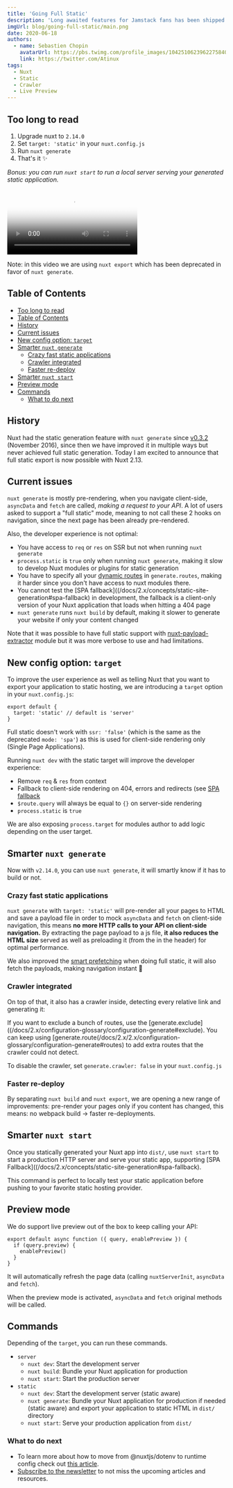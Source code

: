 ```yaml
---
title: 'Going Full Static'
description: 'Long awaited features for Jamstack fans has been shipped in v2.13: full static export, improved smart prefetching, integrated crawler, faster re-deploy, built-in web server and new target option for config :zap:️'
imgUrl: blog/going-full-static/main.png
date: 2020-06-18
authors:
  - name: Sebastien Chopin
    avatarUrl: https://pbs.twimg.com/profile_images/1042510623962275840/1Iw_Mvud_400x400.jpg
    link: https://twitter.com/Atinux
tags:
  - Nuxt
  - Static
  - Crawler
  - Live Preview
---
```


## Too long to read

1. Upgrade nuxt to `2.14.0`
2. Set `target: 'static'` in your `nuxt.config.js`
3. Run `nuxt generate`
4. That's it ✨

_Bonus: you can run `nuxt start` to run a local server serving your generated static application._

<video poster="https://res.cloudinary.com/nuxt/video/upload/v1588095794/nuxt-full-static_rnnbvm.jpg" loop playsinline controls>
  <source src="https://res.cloudinary.com/nuxt/video/upload/v1588095794/nuxt-full-static_rnnbvm.webm" type="video/webm" />
  <source src="https://res.cloudinary.com/nuxt/video/upload/v1592503417/nuxt-full-static_rnnbvm.mp4" type="video/mp4" />
  <source src="https://res.cloudinary.com/nuxt/video/upload/v1588095794/nuxt-full-static_rnnbvm.ogv" type="video/ogg" />
</video>

<p>

Note: in this video we are using `nuxt export` which has been deprecated in favor of `nuxt generate`.

</p>

## Table of Contents

- [Too long to read](#too-long-to-read)
- [Table of Contents](#table-of-contents)
- [History](#history)
- [Current issues](#current-issues)
- [New config option: `target`](#new-config-option-target)
- [Smarter `nuxt generate`](#smarter-nuxt-generate)
  - [Crazy fast static applications](#crazy-fast-static-applications)
  - [Crawler integrated](#crawler-integrated)
  - [Faster re-deploy](#faster-re-deploy)
- [Smarter `nuxt start`](#smarter-nuxt-start)
- [Preview mode](#preview-mode)
- [Commands](#commands)
  - [What to do next](#what-to-do-next)

## History

Nuxt had the static generation feature with `nuxt generate` since [v0.3.2](https://github.com/nuxt/nuxt.js/releases/tag/v0.3.2) (November 2016), since then we have improved it in multiple ways but never achieved full static generation. Today I am excited to announce that full static export is now possible with Nuxt 2.13.

## Current issues

`nuxt generate` is mostly pre-rendering, when you navigate client-side, `asyncData` and `fetch` are called, _making a request to your API_. A lot of users asked to support a "full static" mode, meaning to not call these 2 hooks on navigation, since the next page has been already pre-rendered.

Also, the developer experience is not optimal:

- You have access to `req` or `res` on SSR but not when running `nuxt generate`
- `process.static` is `true` only when running `nuxt generate`, making it slow to develop Nuxt modules or plugins for static generation
- You have to specify all your [dynamic routes](/docs/2.x/features/file-system-routing#dynamic-routes) in `generate.routes`, making it harder since you don't have access to nuxt modules there.
- You cannot test the [SPA fallback]((/docs/2.x/concepts/static-site-generation#spa-fallback) in development, the fallback is a client-only version of your Nuxt application that loads when hitting a 404 page
- `nuxt generate` runs `nuxt build` by default, making it slower to generate your website if only your content changed

Note that it was possible to have full static support with [nuxt-payload-extractor](https://github.com/DreaMinder/nuxt-payload-extractor) module but it was more verbose to use and had limitations.

## New config option: `target`

To improve the user experience as well as telling Nuxt that you want to export your application to static hosting, we are introducing a `target` option in your `nuxt.config.js`:

```js{}[nuxt.config.js]
export default {
  target: 'static' // default is 'server'
}
```

<base-alert type="warning">

Full static doesn't work with `ssr: 'false'` (which is the same as the deprecated `mode: 'spa'`) as this is used for client-side rendering only (Single Page Applications).

</base-alert>

Running `nuxt dev` with the static target will improve the developer experience:

- Remove `req` & `res` from context
- Fallback to client-side rendering on 404, errors and redirects (see [SPA fallback](<(/docs/2.x/concepts/static-site-generation#spa-fallback)>)
- `$route.query` will always be equal to `{}` on server-side rendering
- `process.static` is `true`

We are also exposing `process.target` for modules author to add logic depending on the user target.

## Smarter `nuxt generate`

Now with `v2.14.0`, you can use `nuxt generate`, it will smartly know if it has to build or not.

### Crazy fast static applications

`nuxt generate` with `target: 'static'` will pre-render all your pages to HTML and save a payload file in order to mock `asyncData` and `fetch` on client-side navigation, this means **no** **more HTTP calls to your API on client-side navigation.** By extracting the page payload to a js file, **it also reduces the HTML size** served as well as preloading it (from the <link> in the header) for optimal performance.

We also improved the [smart prefetching](/blog/introducing-smart-prefetching) when doing full static, it will also fetch the payloads, making navigation instant 👀

### Crawler integrated

On top of that, it also has a crawler inside, detecting every relative link and generating it:

If you want to exclude a bunch of routes, use the [generate.exclude]((/docs/2.x/configuration-glossary/configuration-generate#exclude). You can keep using [generate.route(/docs/2.x/2.x/configuration-glossary/configuration-generate#routes) to add extra routes that the crawler could not detect.

To disable the crawler, set `generate.crawler: false` in your `nuxt.config.js`

### Faster re-deploy

By separating `nuxt build` and `nuxt export`, we are opening a new range of improvements: pre-render your pages only if you content has changed, this means: no webpack build → faster re-deployments.

## Smarter `nuxt start`

Once you statically generated your Nuxt app into `dist/`, use `nuxt start` to start a production HTTP server and serve your static app, supporting [SPA Fallback]((/docs/2.x/concepts/static-site-generation#spa-fallback).

This command is perfect to locally test your static application before pushing to your favorite static hosting provider.

## Preview mode

We do support live preview out of the box to keep calling your API:

```js{}[plugins/preview.client.js]
export default async function ({ query, enablePreview }) {
  if (query.preview) {
    enablePreview()
  }
}
```

It will automatically refresh the page data (calling `nuxtServerInit`, `asyncData` and `fetch`).

When the preview mode is activated, `asyncData` and `fetch` original methods will be called.

## Commands

Depending of the `target`, you can run these commands.

- `server`
  - `nuxt dev`: Start the development server
  - `nuxt build`: Bundle your Nuxt application for production
  - `nuxt start`: Start the production server
- `static`
  - `nuxt dev`: Start the development server (static aware)
  - `nuxt generate`: Bundle your Nuxt application for production if needed (static aware) and export your application to static HTML in `dist/` directory
  - `nuxt start`: Serve your production application from `dist/`

### What to do next

- To learn more about how to move from @nuxtjs/dotenv to runtime config check out [this article](/blog/moving-from-nuxtjs-dotenv-to-runtime-config).
- [Subscribe to the newsletter](#subscribe-to-newsletter) to not miss the upcoming articles and resources.
